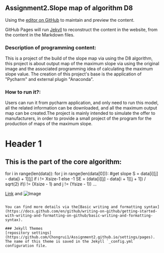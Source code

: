 ## Assignment2.Slope map of algorithm D8

Using the [editor on GitHub](https://github.com/Chongrui1/Assignment2.github.io/edit/gh-pages/index.md) to maintain and preview the content.

GitHub Pages will run [Jekyll](https://jekyllrb.com/) to reconstruct the content in the website, from the content in the Markdown files.

### Description of programming content:

This is a project of the build of the slope map via using the D8 algorithm, this project is about output map of the maximum slope via using the original image and the associated programming idea of calculating the maximum slope value. The creation of this project's base is the application of "Pycharm" and external plugin "Anaconda".

### How to run it?:
Users can run it from pycharm application, and only need to run this model, all the related information can be downloaded, and all the maximum output map can be created.The project is mainly intended to simulate the offer to manufacturers, in order to provide a small project of the program for the production of maps of the maximum slope.

# Header 1
## This is the part of the core algorithm:

  for i in range(len(data)):
        for j in range(len(data[0])):
            #get slope
            S = data[i][j] - data[i + 1][j] if i != Xsize-1 else -1
            SE = (data[i][j] - data[i + 1][j + 1]) / sqrt(2) if(i != (Xsize - 1) and j != (Ysize - 1))
            ...


[Link](url) and ![Image](src)
```

You can find more details via the[Basic writing and formatting syntax](https://docs.github.com/en/github/writing-on-github/getting-started-with-writing-and-formatting-on-github/basic-writing-and-formatting-syntax).

### Jekyll Themes
[repository settings](https://github.com/Chongrui1/Assignment2.github.io/settings/pages). The name of this theme is saved in the Jekyll `_config.yml` configuration file.

